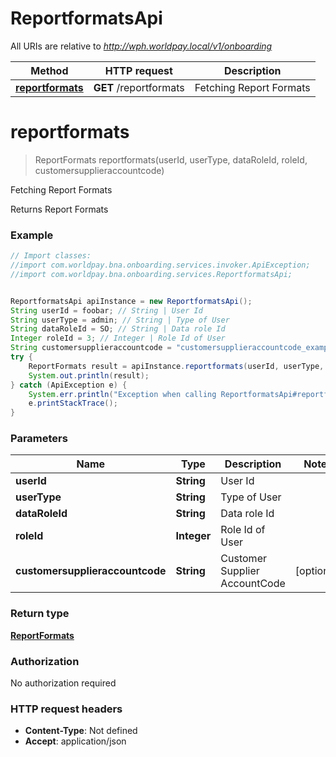 # ReportformatsApi

All URIs are relative to *http://wph.worldpay.local/v1/onboarding*

Method | HTTP request | Description
------------- | ------------- | -------------
[**reportformats**](ReportformatsApi.md#reportformats) | **GET** /reportformats | Fetching Report Formats


<a name="reportformats"></a>
# **reportformats**
> ReportFormats reportformats(userId, userType, dataRoleId, roleId, customersupplieraccountcode)

Fetching Report Formats

Returns Report Formats

### Example
```java
// Import classes:
//import com.worldpay.bna.onboarding.services.invoker.ApiException;
//import com.worldpay.bna.onboarding.services.ReportformatsApi;


ReportformatsApi apiInstance = new ReportformatsApi();
String userId = foobar; // String | User Id
String userType = admin; // String | Type of User
String dataRoleId = SO; // String | Data role Id
Integer roleId = 3; // Integer | Role Id of User
String customersupplieraccountcode = "customersupplieraccountcode_example"; // String | Customer Supplier AccountCode
try {
    ReportFormats result = apiInstance.reportformats(userId, userType, dataRoleId, roleId, customersupplieraccountcode);
    System.out.println(result);
} catch (ApiException e) {
    System.err.println("Exception when calling ReportformatsApi#reportformats");
    e.printStackTrace();
}
```

### Parameters

Name | Type | Description  | Notes
------------- | ------------- | ------------- | -------------
 **userId** | **String**| User Id |
 **userType** | **String**| Type of User |
 **dataRoleId** | **String**| Data role Id |
 **roleId** | **Integer**| Role Id of User |
 **customersupplieraccountcode** | **String**| Customer Supplier AccountCode | [optional]

### Return type

[**ReportFormats**](ReportFormats.md)

### Authorization

No authorization required

### HTTP request headers

 - **Content-Type**: Not defined
 - **Accept**: application/json

